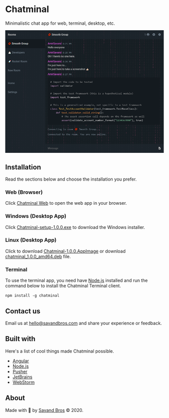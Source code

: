 # Chatminal

Minimalistic chat app for web, terminal, desktop, etc.

![Chatminal](assets/chatminal.png)

## Installation

Read the sections below and choose the installation you prefer.

### Web (Browser)

Click [Chatminal Web](https://web.chatminal.savandbros.com) to open the web app in your browser.

### Windows (Desktop App)

Click [Chatminal-setup-1.0.0.exe](assets/Chatminal-setup-1.0.0.exe)
to download the Windows installer.

### Linux (Desktop App)

Click to download [Chatminal-1.0.0.AppImage](assets/Chatminal-1.0.0.AppImage)
or download [chatminal_1.0.0_amd64.deb](assets/chatminal_1.0.0_amd64.deb) file. 

### Terminal

To use the terminal app, you need have [Node.js](https://nodejs.org/en/download/) installed and run the command
below to install the Chatminal Terminal client.

```
npm install -g chatminal
```

## Contact us

Email us at [hello@savandbros.com](mailto:hello@savandbros.com) and share your experience or feedback.

## Built with

Here's a list of cool things made Chatminal possible.

- [Angular](https://angular.io/)
- [Node.js](https://nodejs.org/)
- [Pusher](https://pusher.com/)
- [JetBrains](https://www.jetbrains.com/)
- [WebStorm](https://www.jetbrains.com/webstorm/)

## About

Made with 💖 by [Savand Bros](https://savandbros.com) &copy; 2020.
